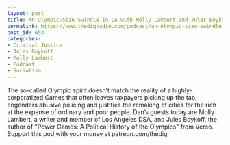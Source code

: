 ```yaml
---
layout: post
title: An Olympic-Size Swindle in LA with Molly Lambert and Jules Boykoff
permalink: https://www.thedigradio.com/podcast/an-olympic-size-swindle-in-la-with-molly-lambert-and-jules-boykoff/index.html
post_id: 653
categories: 
- Criminal Justice
- Jules Boykoff
- Molly Lambert
- Podcast
- Socialism
---
```


The so-called Olympic spirit doesn’t match the reality of a highly-corporatized Games that often leaves taxpayers picking up the tab, engenders abusive policing and justifies the remaking of cities for the rich at the expense of ordinary and poor people. Dan’s guests today are Molly Lambert, a writer and member of Los Angeles DSA, and Jules Boykoff, the author of "Power Games: A Political History of the Olympics" from Verso. Support this pod with your money at patreon.com/thedig

 

 